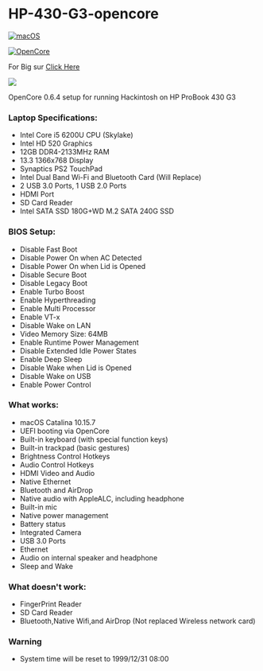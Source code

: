# HP-430-G3-opencore

[![macOS](https://img.shields.io/badge/macOS-10.15.7-orange)](https://www.apple.com/macos/catalina/)

[![OpenCore](https://img.shields.io/badge/OpenCore-0.6.4-9cf)](https://dortania.github.io/OpenCore-Install-Guide/)



For Big sur [Click Here](https://github.com/ryzenthreadripper9453/HP_430_G3_Opencore_for_Big_Sur)

![](hackintosh-laptop.png)

OpenCore 0.6.4 setup for running Hackintosh on HP ProBook 430 G3


### Laptop Specifications:
- Intel Core i5 6200U CPU (Skylake)
- Intel HD 520 Graphics
- 12GB DDR4-2133MHz RAM
- 13.3 1366x768 Display
- Synaptics PS2 TouchPad
- Intel Dual Band Wi-Fi and Bluetooth Card (Will Replace)
- 2 USB 3.0 Ports, 1 USB 2.0 Ports
- HDMI Port
- SD Card Reader
- Intel SATA SSD 180G+WD M.2 SATA 240G SSD

### BIOS Setup:
- Disable Fast Boot
- Disable Power On when AC Detected
- Disable Power On when Lid is Opened
- Disable Secure Boot
- Disable Legacy Boot
- Enable Turbo Boost
- Enable Hyperthreading
- Enable Multi Processor
- Enable VT-x
- Disable Wake on LAN
- Video Memory Size: 64MB
- Enable Runtime Power Management
- Disable Extended Idle Power States
- Enable Deep Sleep
- Disable Wake when Lid is Opened
- Disable Wake on USB
- Enable Power Control

### What works:
- macOS Catalina 10.15.7
- UEFI booting via OpenCore
- Built-in keyboard (with special function keys)
- Built-in trackpad (basic gestures)
- Brightness Control Hotkeys
- Audio Control Hotkeys
- HDMI Video and Audio
- Native Ethernet
- Bluetooth and AirDrop
- Native audio with AppleALC, including headphone
- Built-in mic
- Native power management
- Battery status
- Integrated Camera
- USB 3.0 Ports
- Ethernet
- Audio on internal speaker and headphone
- Sleep and Wake

### What doesn't work:
- FingerPrint Reader
- SD Card Reader
- Bluetooth,Native Wifi,and AirDrop (Not replaced Wireless network card)

### Warning
- System time will be reset to 1999/12/31 08:00
